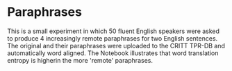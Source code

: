 # Paraphrases

This is a small experiment in which 50 fluent English speakers were asked to produce 4 increasingly remote paraphrases for two English sentences. The original and their paraphrases were uploaded to the CRITT TPR-DB and automatically word aligned. The Notebook illustrates that word translation entropy is higherin the more 'remote' paraphrases.
